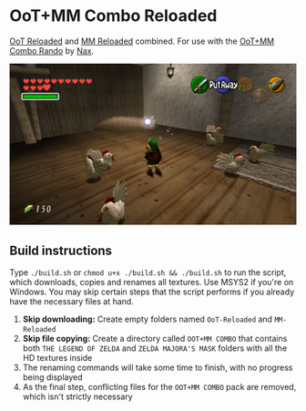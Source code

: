 # OoT+MM Combo Reloaded
[OoT Reloaded](https://github.com/GhostlyDark/OoT-Reloaded) and [MM Reloaded](https://github.com/GhostlyDark/MM-Reloaded) combined.
For use with the [OoT+MM Combo Rando](https://ootmm.com/) by [Nax](https://github.com/OoTMM/core).

![](/oot-mm-combo-reloaded.jpg)

## Build instructions
Type `./build.sh` or `chmod u+x ./build.sh && ./build.sh` to run the script, which downloads, copies and renames all textures. Use MSYS2 if you're on Windows. You may skip certain steps that the script performs if you already have the necessary files at hand.

1. **Skip downloading:** Create empty folders named `OoT-Reloaded` and `MM-Reloaded`
2. **Skip file copying:** Create a directory called `OOT+MM COMBO` that contains both `THE LEGEND OF ZELDA` and `ZELDA MAJORA'S MASK` folders with all the HD textures inside
3. The renaming commands will take some time to finish, with no progress being displayed
4. As the final step, conflicting files for the `OOT+MM COMBO` pack are removed, which isn't strictly necessary


